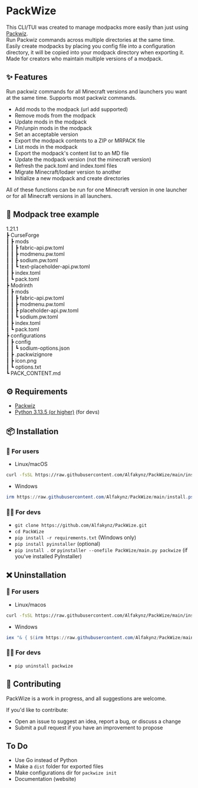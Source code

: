 # PackWize

This CLI/TUI was created to manage modpacks more easily than just using [Packwiz](https://packwiz.infra.link/). <br />
Run Packwiz commands across multiple directories at the same time. <br />
Easily create modpacks by placing you config file into a configuration directory, it will be copied into your modpack directory when exporting it. <br />
Made for creators who maintain multiple versions of a modpack.

## ✨ Features

Run packwiz commands for all Minecraft versions and launchers you want at the same time. Supports most packwiz commands.

- Add mods to the modpack (url add supported)
- Remove mods from the modpack
- Update mods in the modpack
- Pin/unpin mods in the modpack
- Set an acceptable version
- Export the modpack contents to a ZIP or MRPACK file
- List mods in the modpack
- Export the modpack's content list to an MD file
- Update the modpack version (not the minecraft version)
- Refresh the pack.toml and index.toml files
- Migrate Minecraft/lodaer version to another
- Initialize a new modpack and create directories

All of these functions can be run for one Minecraft version in one launcher or for all Minecraft versions in all launchers.

## 🌲 Modpack tree example

1.21.1 <br />
┣ CurseForge <br />
┃ ┣ mods <br />
┃ ┃ ┣ fabric-api.pw.toml <br />
┃ ┃ ┣ modmenu.pw.toml <br />
┃ ┃ ┣ sodium.pw.toml <br />
┃ ┃ ┗ text-placeholder-api.pw.toml <br />
┃ ┣ index.toml <br />
┃ ┗ pack.toml <br />
┣ Modrinth <br />
┃ ┣ mods <br />
┃ ┃ ┣ fabric-api.pw.toml <br />
┃ ┃ ┣ modmenu.pw.toml <br />
┃ ┃ ┣ placeholder-api.pw.toml <br />
┃ ┃ ┗ sodium.pw.toml <br />
┃ ┣ index.toml <br />
┃ ┗ pack.toml <br />
┣ configurations <br />
┃ ┣ config <br />
┃ ┃ ┗ sodium-options.json <br />
┃ ┣ .packwizignore <br />
┃ ┣ icon.png <br />
┃ ┗ options.txt <br />
┗ PACK_CONTENT.md <br />

## ⚙️ Requirements

- [Packwiz](https://packwiz.infra.link/)
- [Python 3.13.5 (or higher)](https://python.org) (for devs)

## 📦 Installation

### 👤 For users

- Linux/macOS
```sh
curl -fsSL https://raw.githubusercontent.com/Alfakynz/PackWize/main/install.sh | bash
```
- Windows
```powershell
irm https://raw.githubusercontent.com/Alfakynz/PackWize/main/install.ps1 | iex
```

### 👨‍💻 For devs

- `git clone https://github.com/Alfakynz/PackWize.git`
- `cd PackWize`
- `pip install -r requirements.txt` (Windows only)
- `pip install pyinstaller` (optional)
- `pip install .` or `pyinstaller --onefile PackWize/main.py packwize` (if you've installed PyInstaller)

## ❌ Uninstallation

### 👤 For users

- Linux/macos
```sh
curl -fsSL https://raw.githubusercontent.com/Alfakynz/PackWize/main/install.sh | bash -s uninstall
```
- Windows
```powershell
iex "& { $(irm https://raw.githubusercontent.com/Alfakynz/PackWize/main/install.ps1) } -Uninstall"
```

### 👨‍💻 For devs

- `pip uninstall packwize`

## 🤝 Contributing

PackWize is a work in progress, and all suggestions are welcome.

If you'd like to contribute:

- Open an issue to suggest an idea, report a bug, or discuss a change
- Submit a pull request if you have an improvement to propose

## To Do

- Use Go instead of Python
- Make a `dist` folder for exported files
- Make configurations dir for `packwize init`
- Documentation (website)
